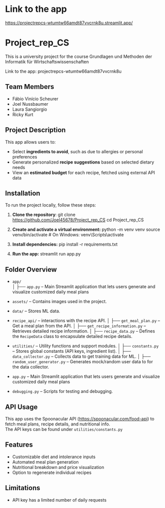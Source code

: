 # Link to the app
https://projectrepcs-wtumtw66amdt87vvcrnk8u.streamlit.app/

# Project_rep_CS

This is a university project for the course Grundlagen und Methoden der Informatik für Wirtschaftswissenschaften

Link to the app:
projectrepcs-wtumtw66amdt87vvcrnk8u

## Team Members
- Fábio Vinício Scheurer
- Joel Nussbaumer
- Laura Sangiorgio
- Ricky Kurt

## Project Description
This app allows users to:
- Select **ingredients to avoid**, such as due to allergies or personal preferences
- Generate personalized **recipe suggestions** based on selected dietary needs
- View an **estimated budget** for each recipe, fetched using external API data


## Installation

To run the project locally, follow these steps:

1. **Clone the repository**:
   git clone https://github.com/Joel45678/Project_rep_CS
   cd Project_rep_CS

2. **Create and activate a virtual environment:**
python -m venv venv
source venv/bin/activate  # On Windows: venv\Scripts\activate

3. **Install dependencies:**
pip install -r requirements.txt

4. **Run the app:**
streamlit run app.py




## Folder Overview

- `app/`              
│   ├── `app.py`               – Main Streamlit application that lets users generate and visualize customized daily meal plans
- `assets/`              – Contains images used in the project.
- `data/`                – Stores ML data.
- `recipe_api/`          – interactions with the recipe API.
│   ├── `get_meal_plan.py`           – Get a meal plan from the API.
│   ├── `get_recipe_information.py`  – Retrieves detailed recipe information.
│   ├── `recipe_data.py`             – Defines the `RecipeData` class to encapsulate detailed recipe details.

- `utilities/`           – Utility functions and support modules.
│   ├── `constants.py`               – Stores global constants (API keys, ingredient list).
│   ├── `data_collector.py`          – Collects data to get training data for ML.
│   ├── `random_user_generator.py`   – Generates mock/random user data to  for the data collector.
- `app.py`               – Main Streamlit application that lets users generate and visualize customized daily meal plans
- `debugging.py`         – Scripts for testing and debugging.



## API Usage

This app uses the Spoonacular API (https://spoonacular.com/food-api) to fetch meal plans, recipe details, and nutritional info.  
The API keys can be found under `utilities/constants.py`

## Features
- Customizable diet and intolerance inputs
- Automated meal plan generation
- Nutritional breakdown and price visualization
- Option to regenerate individual recipes

## Limitations
- API key has a limited number of daily requests
